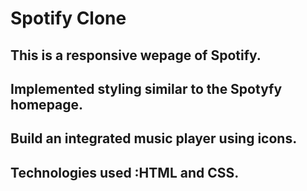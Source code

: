 # Spotify Clone

## This is a responsive wepage of Spotify.
## Implemented styling similar to the Spotyfy homepage.
## Build an integrated music player using icons.
## Technologies used :HTML and CSS.

